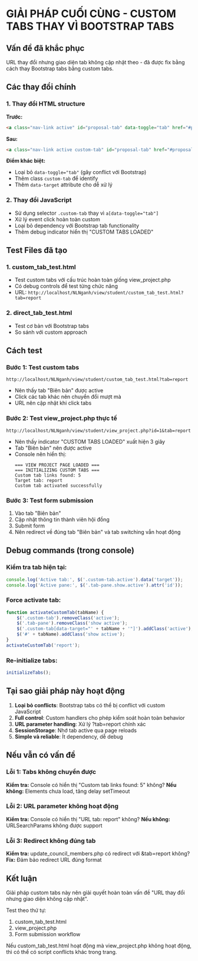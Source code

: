 # GIẢI PHÁP CUỐI CÙNG - CUSTOM TABS THAY VÌ BOOTSTRAP TABS

## Vấn đề đã khắc phục
URL thay đổi nhưng giao diện tab không cập nhật theo - đã được fix bằng cách thay Bootstrap tabs bằng custom tabs.

## Các thay đổi chính

### 1. Thay đổi HTML structure
**Trước:**
```html
<a class="nav-link active" id="proposal-tab" data-toggle="tab" href="#proposal" role="tab">
```

**Sau:**
```html
<a class="nav-link active custom-tab" id="proposal-tab" href="#proposal" role="tab" data-target="proposal">
```

**Điểm khác biệt:**
- Loại bỏ `data-toggle="tab"` (gây conflict với Bootstrap)
- Thêm class `custom-tab` để identify
- Thêm `data-target` attribute cho dễ xử lý

### 2. Thay đổi JavaScript
- Sử dụng selector `.custom-tab` thay vì `a[data-toggle="tab"]`
- Xử lý event click hoàn toàn custom
- Loại bỏ dependency với Bootstrap tab functionality
- Thêm debug indicator hiển thị "CUSTOM TABS LOADED"

## Test Files đã tạo

### 1. custom_tab_test.html
- Test custom tabs với cấu trúc hoàn toàn giống view_project.php
- Có debug controls để test từng chức năng
- URL: `http://localhost/NLNganh/view/student/custom_tab_test.html?tab=report`

### 2. direct_tab_test.html  
- Test cơ bản với Bootstrap tabs
- So sánh với custom approach

## Cách test

### Bước 1: Test custom tabs
```
http://localhost/NLNganh/view/student/custom_tab_test.html?tab=report
```
- Nên thấy tab "Biên bản" được active
- Click các tab khác nên chuyển đổi mượt mà
- URL nên cập nhật khi click tabs

### Bước 2: Test view_project.php thực tế
```
http://localhost/NLNganh/view/student/view_project.php?id=1&tab=report
```
- Nên thấy indicator "CUSTOM TABS LOADED" xuất hiện 3 giây
- Tab "Biên bản" nên được active
- Console nên hiển thị:
  ```
  === VIEW PROJECT PAGE LOADED ===
  === INITIALIZING CUSTOM TABS ===
  Custom tab links found: 5
  Target tab: report
  Custom tab activated successfully
  ```

### Bước 3: Test form submission
1. Vào tab "Biên bản"
2. Cập nhật thông tin thành viên hội đồng
3. Submit form
4. Nên redirect về đúng tab "Biên bản" và tab switching vẫn hoạt động

## Debug commands (trong console)

### Kiểm tra tab hiện tại:
```javascript
console.log('Active tab:', $('.custom-tab.active').data('target'));
console.log('Active pane:', $('.tab-pane.show.active').attr('id'));
```

### Force activate tab:
```javascript
function activateCustomTab(tabName) {
    $('.custom-tab').removeClass('active');
    $('.tab-pane').removeClass('show active');
    $('.custom-tab[data-target="' + tabName + '"]').addClass('active');
    $('#' + tabName).addClass('show active');
}
activateCustomTab('report');
```

### Re-initialize tabs:
```javascript
initializeTabs();
```

## Tại sao giải pháp này hoạt động

1. **Loại bỏ conflicts**: Bootstrap tabs có thể bị conflict với custom JavaScript
2. **Full control**: Custom handlers cho phép kiểm soát hoàn toàn behavior
3. **URL parameter handling**: Xử lý ?tab=report chính xác
4. **SessionStorage**: Nhớ tab active qua page reloads
5. **Simple và reliable**: Ít dependency, dễ debug

## Nếu vẫn có vấn đề

### Lỗi 1: Tabs không chuyển được
**Kiểm tra:** Console có hiển thị "Custom tab links found: 5" không?
**Nếu không:** Elements chưa load, tăng delay setTimeout

### Lỗi 2: URL parameter không hoạt động  
**Kiểm tra:** Console có hiển thị "URL tab: report" không?
**Nếu không:** URLSearchParams không được support

### Lỗi 3: Redirect không đúng tab
**Kiểm tra:** update_council_members.php có redirect với &tab=report không?
**Fix:** Đảm bảo redirect URL đúng format

## Kết luận
Giải pháp custom tabs này nên giải quyết hoàn toàn vấn đề "URL thay đổi nhưng giao diện không cập nhật". 

Test theo thứ tự:
1. custom_tab_test.html
2. view_project.php
3. Form submission workflow

Nếu custom_tab_test.html hoạt động mà view_project.php không hoạt động, thì có thể có script conflicts khác trong trang.
